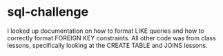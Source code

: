 # sql-challenge

I looked up documentation on how to format LIKE queries and how to correctly format FOREIGN KEY constraints. All other code was from class lessons, specifically looking at the CREATE TABLE and JOINS lessons.
